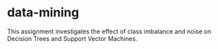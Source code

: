 # data-mining
This assignment investigates the effect of class imbalance and noise on Decision Trees and Support Vector Machines.
